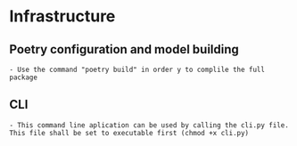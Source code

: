 # Infrastructure


## Poetry configuration and model building

    - Use the command "poetry build" in order y to complile the full package

## CLI

    - This command line aplication can be used by calling the cli.py file. This file shall be set to executable first (chmod +x cli.py)
